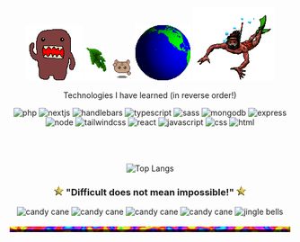 <!-- ![Header](./header.gif) -->
<div align="center">
  
![domo](./alldo-mo.gif) ![text decoration](./leafdrop.gif) ![angel](./M.angel010.gif) ![earth](./earthspin.gif) ![angel](./manswim_bf16.gif)


</div>
 
<div align="center">
 
 <!-- ![cute cat in hammok](./swingham.gif) -->

  Technologies I have learned (in reverse order!)
  
  <div>
  
  <!--https://devicon.dev/-->


  <img src="https://cdn.jsdelivr.net/gh/devicons/devicon/icons/php/php-original.svg" title="php" alt="php" width=50 height=50 />
            
  <img src="https://cdn.jsdelivr.net/gh/devicons/devicon/icons/nextjs/nextjs-line.svg" title="nextjs" alt="nextjs" width=50 height=50 />
          
  <img src="https://cdn.jsdelivr.net/gh/devicons/devicon/icons/handlebars/handlebars-original.svg" title="handlebars" alt="handlebars" width=50 height=50 />
          
  <img src="https://cdn.jsdelivr.net/gh/devicons/devicon/icons/typescript/typescript-original.svg" title="typescript" alt="typescript" width=50 height=50 />

  <img src="https://cdn.jsdelivr.net/gh/devicons/devicon/icons/sass/sass-original.svg" title="sass" alt="sass" width=50 height=50 />       
  
  <img src="https://cdn.jsdelivr.net/gh/devicons/devicon/icons/mongodb/mongodb-original-wordmark.svg" title="mongodb" alt="mongodb" width=50 height=50 />
          
  <img src="https://cdn.jsdelivr.net/gh/devicons/devicon/icons/express/express-original-wordmark.svg" title="express" alt="express" width=50 height=50 />
  
 <img src="https://cdn.jsdelivr.net/gh/devicons/devicon/icons/nodejs/nodejs-plain-wordmark.svg" title="node" alt="node" width=50 height=50 />

  <img src="https://cdn.jsdelivr.net/gh/devicons/devicon/icons/tailwindcss/tailwindcss-plain.svg" title="tailwindcss" alt="tailwindcss" width=50 height=50 />
          
  <img src="https://cdn.jsdelivr.net/gh/devicons/devicon/icons/react/react-original-wordmark.svg" title="react" alt="react" width=50 height=50 />
          
  <img src="https://cdn.jsdelivr.net/gh/devicons/devicon/icons/javascript/javascript-original.svg" title="javascript" alt="javascript" width=50 height=50 />

  <img src="https://cdn.jsdelivr.net/gh/devicons/devicon/icons/css3/css3-plain-wordmark.svg" title="css" alt="css" width=50 height=50 />
          
  <img src="https://cdn.jsdelivr.net/gh/devicons/devicon/icons/html5/html5-plain-wordmark.svg" title="html" alt="html" width=50 height=50 width=50 height=50 />
  </div>

  <br/>
  <br/>
  <br/>
  
<!-- <p>&nbsp;<img align="center" src="https://github-readme-stats.vercel.app/api?username=milkdromeda-333&show_icons=true&locale=en&theme=cobalt" alt="milkdromeda-333" /></p> -->
                                                                                                                                                                        
![Top Langs](https://github-readme-stats.vercel.app/api/top-langs/?username=milkdromeda-333&layout=compact&hide=python,ejs&theme=cobalt)
 
 ### ![point](./Point04.gif) "Difficult does not mean impossible!" ![point](./Point04.gif)
<!-- <img src="https://64.media.tumblr.com/c94c8323041f25ad8ff359ca19cb24be/tumblr_odiry4mNUZ1rzodufo1_400.gifv" alt="computer waterfall" /> -->
<img src="https://64.media.tumblr.com/e17103229d5d752d1654b741cad66c48/81a545eb9adff405-2c/s100x200/efd88f1037678be464c1a7bfe439589313cb2e87.gifv" alt="candy cane" />
<img src="https://64.media.tumblr.com/6cba9f61509e989b49d70f6145a91c70/81a545eb9adff405-54/s100x200/601abe78cc0fbc801bf50a0c2c08c27363499477.gifv" alt="candy cane" />
<img src="https://64.media.tumblr.com/49e97f278bf3e00f18cb09121e9ee01f/aa7d5f382b9c6532-d6/s250x400/925745c044b0b1be723028fbd34efc40d2dfc633.gifv" alt="candy cane" />
<img src="https://64.media.tumblr.com/d1aa90bacc00222be227f23f8a8c04dc/81a545eb9adff405-cd/s100x200/8578ec46d9928c5464ffc204d6bb9618f80721e1.gifv" alt="candy cane" />
<img src="https://64.media.tumblr.com/86914b18e636d3f4ab7f80547bbfdf23/5ff074679dc75b88-62/s250x400/b4b97bcceb4c7a012905267cada3f9db7de8101f.gifv" alt="jingle bells" />

![hr](./cookiehr.gif)

</div>

          
<!-- 
- [] add my favorite projects/links that i want people to checkout

-->
